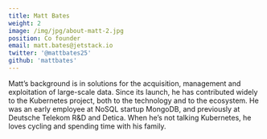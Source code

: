 ```yaml
---
title: Matt Bates
weight: 2
image: /img/jpg/about-matt-2.jpg
position: Co founder
email: matt.bates@jetstack.io 
twitter: '@mattbates25'
github: 'mattbates'
---
```


Matt’s background is in solutions for the acquisition, management and exploitation of large-scale data. Since its launch, he has contributed widely to the Kubernetes project, both to the technology and to the ecosystem. He was an early employee at NoSQL startup MongoDB, and previously at Deutsche Telekom R&D and Detica. When he’s not talking Kubernetes, he loves cycling and spending time with his family.